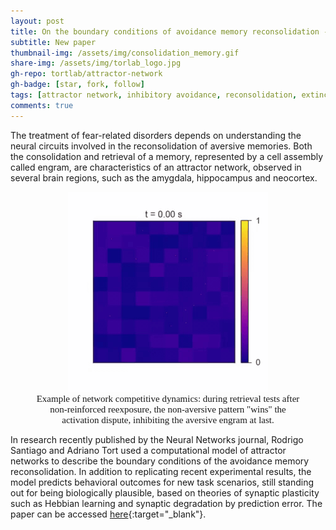```yaml
---
layout: post
title: On the boundary conditions of avoidance memory reconsolidation - an attractor network perspective
subtitle: New paper
thumbnail-img: /assets/img/consolidation_memory.gif
share-img: /assets/img/torlab_logo.jpg
gh-repo: tortlab/attractor-network
gh-badge: [star, fork, follow]
tags: [attractor network, inhibitory avoidance, reconsolidation, extinction, boundary condition, synaptic plasticity]
comments: true
---
```


The treatment of fear-related disorders depends on understanding the neural circuits involved in the reconsolidation of aversive memories. Both the consolidation and retrieval of a memory, represented by a cell assembly called engram, are characteristics of an attractor network, observed in several brain regions, such as the amygdala, hippocampus and neocortex.

<figure class="image" align="center">
  <img src="/assets/img/consolidation_memory.gif" alt="consolidation-memory">
  <figcaption style="font-family:calibri; font-style:bold; text-align:center; font-size:15px"> Example of network competitive dynamics: during retrieval tests after non-reinforced reexposure, the non-aversive pattern "wins" the activation dispute, inhibiting the aversive engram at last. </figcaption>
</figure>

In research recently published by the Neural Networks journal, Rodrigo Santiago and Adriano Tort used a computational model of attractor networks to describe the boundary conditions of the avoidance memory reconsolidation. In addition to replicating recent experimental results, the model predicts behavioral outcomes for new task scenarios, still standing out for being biologically plausible, based on theories of synaptic plasticity such as Hebbian learning and synaptic degradation by prediction error. The paper can be accessed [here](https://www.sciencedirect.com/science/article/pii/S0893608020301337){:target="_blank"}.
